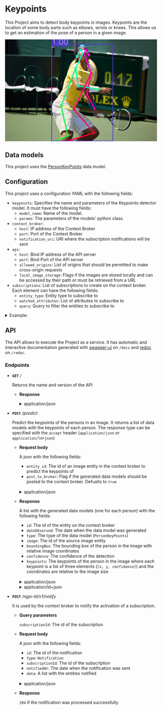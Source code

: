 # Keypoints

This Project aims to detect body keypoints in images. Keypoints are the location of some body parts such as elbows, wrists or knees. This allows us to get an estimation of the pose of a person in a given image.

![keypoints detection](/docs/res/keypoints.jpg)

## Data models

This project uses the [PersonKeyPoints](/docs/DataModels/PersonKeyPoints/) data model.

## Configuration

This project uses a configuration YAML with the following fields:

- ``keypoints``:  Specifies the name and parameters of the Keypoints detector model. It must have the following fields:
  - ``model_name``:  Name of the model.
  - ``params``:  The parameters of the models' python class.
- ``context_broker``:
    - ``host``:  IP address of the Context Broker
    - ``port``:  Port of the Context Broker
    - ``notification_uri``:  URI where the subscription notifications will be sent
- ``api``:
    - ``host``:  Bind IP address of the API server
    - ``port``:  Bind Port of the API server
    - ``allowed_origins``: List of origins that should be permitted to make cross-origin requests
    - ``local_image_storage``: Flags if the images are stored locally and can be accessed by their path or must be retrieved from a URL
- ``subscriptions``:  List of subscriptions to create on the context broker. Each element can have the following fields:
    - ``entity_type``:  Entity type to subscribe to
    - ``watched_attributes``:  List of attributes to subscribe to
    - ``query``:  Query to filter the entities to subscribe to

<details>
<summary>Example:</summary>

```
keypoints:
  model_name: detectron2
  params:
    model_config: ../../../data/models/detectron2/COCO-Keypoints/keypoint_rcnn_R_50_FPN_3x/keypoint_rcnn_R_50_FPN_3x.yaml
    model_weights: ../../../data/models/detectron2/COCO-Keypoints/keypoint_rcnn_R_50_FPN_3x/model_final_a6e10b.pkl
    confidence_threshold: 0.5
    use_cuda: False

context_broker:
  host: 192.168.0.100
  port: 1026
  # URI where notifications will be sent
  notification_uri: http://192.168.0.100:8080/ngsi-ld/v1/notify

api:
  host: 0.0.0.0
  port: 8080
  
  # List of origins that should be permitted to make cross-origin requests.
  allowed_origins: []
  
  # If the images are stored locally and can be accessed by their path.
  local_image_storage: False

subscriptions:
  - entity_type: Image
    watched_attributes: ["purpose"]
    query: "purpose==%22Keypoints%22"
```

</details>


## API

The API allows to execute the Project as a service. It has automatic and interactive documentation generated with [swagger-ui](https://github.com/swagger-api/swagger-ui) on ``/docs`` and [redoc](https://github.com/Redocly/redoc) on ``/redoc``.

### Endpoints

- **``GET``** _/_

    Returns the name and version of the API

    - **Response**

      <details>
      <summary>application/json</summary>

      ```
      {
        "title": "Keypoints API",
        "version": "0.2.0"
      }
      ```

    </details>

- **``POST``** _/predict_

    Predict the keypoints of the persons in an image. It returns a list of data models with the keypoints of each person. The response type can be specified with the ``accept`` header (``application/json`` or ``application/ld+json``)

    - **Request body**

      A json with the following fields:

      - ``entity_id``:  The id of an image entity in the context broker to predict the keypoints of
      - ``post_to_broker``:  Flag if the generated data models should be posted to the context broker. Defualts to ``true``
    
      </br>
      <details>
      <summary>application/json</summary>

      ```
      {
        "entity_id": "string",
        "post_to_broker": true
      }
      ```

    </details>

    - **Response**
    
      A list with the generated data models (one for each person) with the following fields:

      - ``id``:  The id of the entity on the context broker
      - ``dateObserved``:  The date when the data model was generated
      - ``type``:  The type of the data model (``PersonKeyPoints``)
      - ``image``:  The id of the source image entity
      - ``boundingBox``:  The bounding box of the person in the image with relative image coordinates
      - ``confidence``:  The confidence of the detection
      - ``keypoints``:  The keypoints of the person in the image where each keypoint is a list of three elements (``[x, y, confidence]``) and the coordinates are relative to the image size

      </br>
      <details>
      <summary>application/json</summary>

      ```
      [
        {
          "id": "string",
          "dateObserved": "string",
          "type": "PersonKeyPoints",
          "image": "string",
          "boundingBox": {
            "xmin": number,
            "ymin": number,
            "xmax": number,
            "ymax": number
          },
          "confidence": number,
          "keypoints": {
            "nose": [number, number, number],
            "left_eye": [number, number, number],
            "right_eye": [number, number, number],
            "left_ear": [number, number, number],
            "right_ear": [number, number, number],
            "left_shoulder": [number, number, number],
            "right_shoulder": [number, number, number],
            "left_elbow": [number, number, number],
            "right_elbow": [number, number, number],
            "left_wrist": [number, number, number],
            "right_wrist": [number, number, number],
            "left_hip": [number, number, number],
            "right_hip": [number, number, number],
            "left_knee": [number, number, number],
            "right_knee": [number, number, number],
            "left_ankle": [number, number, number],
            "right_ankle": [number, number, number]
          }
        }
      ]
      ```
      </details>
    
      <details>
      <summary>application/ld+json</summary>

      ```
      [
        {
          "id": "string",
          "type": "PersonKeyPoints",
          "@context": [],
          "dateObserved": {
            "type": "Property",
            "value": {
              "@type": "DateTime",
              "@value": "string"
            }
          },
          "image": {
            "type": "Relationship",
            "object": "string"
          },
          "boundingBox": {
            "type": "Property",
            "value": {
              "xmin": number
              "ymin": number
              "xmax": number
              "ymax": number
            }
          },
          "confidence": {
            "type": "Property",
            "value": number
          },
          "keypoints": {
            "type": "Property",
            "value": {
              "nose": [number, number, number],
              "left_eye": [number, number, number],
              "right_eye": [number, number, number],
              "left_ear": [number, number, number],
              "right_ear": [number, number, number],
              "left_shoulder": [number, number, number],
              "right_shoulder": [number, number, number],
              "left_elbow": [number, number, number],
              "right_elbow": [number, number, number],
              "left_wrist": [number, number, number],
              "right_wrist": [number, number, number],
              "left_hip": [number, number, number],
              "right_hip": [number, number, number],
              "left_knee": [number, number, number],
              "right_knee": [number, number, number],
              "left_ankle": [number, number, number],
              "right_ankle": [number, number, number]
            }
          }
        }
      ]
      ```
      </details>

- **``POST``** _/ngsi-ld/v1/notify_
  
  It is used by the context broker to notify the activation of a subscription.

  - **Query parameters**
    
    ``subscriptionId``: The id of the subscription

  - **Request body**

      A json with the following fields:

      - ``id``:  The id of the notification
      - ``type``:  ``Notification``
      - ``subscriptionId``:  The id of the subscription
      - ``notifiedAt``:  The date when the notification was sent
      - ``data``:  A list with the entities notified
    
      </br>
      <details>
      <summary>application/json</summary>

      ```
      {
        "id": "string",
        "type": "Notification",
        "subscriptionId": "string",
        "notifiedAt": "2023-05-04T13:17:16.096Z",
        "data": []
      }
      ```

    </details>

  - **Response**

    ``204`` if the notification was processed successfully